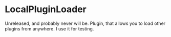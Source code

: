 # LocalPluginLoader
Unreleased, and probably never will be.
Plugin, that allows you to load other plugins from anywhere.
I use it for testing.

